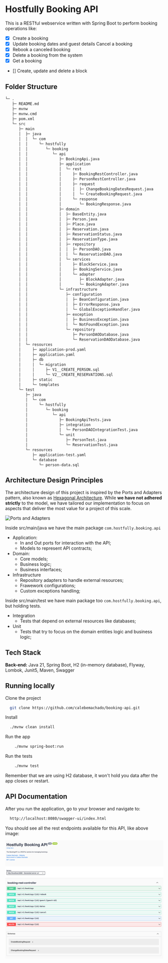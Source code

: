 # Hostfully Booking API

This is a RESTful webservice written with Spring Boot to perform booking operations like:

- [x] Create a booking
- [x] Update booking dates and guest details Cancel a booking
- [x] Rebook a canceled booking
- [x] Delete a booking from the system
- [x] Get a booking
- [] Create, update and delete a block

## Folder Structure

```
└─ .
   ├─ README.md
   ├─ mvnw
   ├─ mvnw.cmd
   ├─ pom.xml
   └─ src
      ├─ main
      │  ├─ java
      │  │  └─ com
      │  │     └─ hostfully
      │  │        └─ booking
      │  │           └─ api
      │  │              ├─ BookingApi.java
      │  │              ├─ application
      │  │              │  └─ rest
      │  │              │     ├─ BookingRestController.java
      │  │              │     ├─ PersonRestController.java
      │  │              │     ├─ request
      │  │              │     │  ├─ ChangeBookingDatesRequest.java
      │  │              │     │  └─ CreateBookingRequest.java
      │  │              │     └─ response
      │  │              │        └─ BookingResponse.java
      │  │              ├─ domain
      │  │              │  ├─ BaseEntity.java
      │  │              │  ├─ Person.java
      │  │              │  ├─ Place.java
      │  │              │  ├─ Reservation.java
      │  │              │  ├─ ReservationStatus.java
      │  │              │  ├─ ReservationType.java
      │  │              │  ├─ repository
      │  │              │  │  ├─ PersonDAO.java
      │  │              │  │  └─ ReservationDAO.java
      │  │              │  └─ services
      │  │              │     ├─ BlockService.java
      │  │              │     ├─ BookingService.java
      │  │              │     └─ adapter
      │  │              │        ├─ BlockAdapter.java
      │  │              │        └─ BookingAdapter.java
      │  │              └─ infrastructure
      │  │                 ├─ configuration
      │  │                 │  ├─ BeanConfiguration.java
      │  │                 │  ├─ ErrorResponse.java
      │  │                 │  └─ GlobalExceptionHandler.java
      │  │                 ├─ exception
      │  │                 │  ├─ BusinessException.java
      │  │                 │  └─ NotFoundException.java
      │  │                 └─ repository
      │  │                    ├─ PersonDAODatabase.java
      │  │                    └─ ReservationDAODatabase.java
      │  └─ resources
      │     ├─ application-prod.yaml
      │     ├─ application.yaml
      │     ├─ db
      │     │  └─ migration
      │     │     ├─ V1__CREATE_PERSON.sql
      │     │     └─ V2__CREATE_RESERVATIONS.sql
      │     ├─ static
      │     └─ templates
      └─ test
         ├─ java
         │  └─ com
         │     └─ hostfully
         │        └─ booking
         │           └─ api
         │              ├─ BookingApiTests.java
         │              ├─ integration
         │              │  └─ PersonDAOIntegrationTest.java
         │              └─ unit
         │                 ├─ PersonTest.java
         │                 └─ ReservationTest.java
         └─ resources
            ├─ application-test.yaml
            └─ database
               └─ person-data.sql

```

## Architecture Design Principles

The architecture design of this project is inspired by the Ports and Adapters pattern, also known as [Hexagonal Architecture](https://jmgarridopaz.github.io/content/hexagonalarchitecture.html). While **we have not adhered strictly** to the model, we have tailored our implementation to focus on aspects that deliver the most value for a project of this scale.

![Ports and Adapters](https://jmgarridopaz.github.io/assets/images/hexagonalarchitecture/figure1.png)

Inside src/main/java we have the main package `com.hostfully.booking.api`

- Application:
  - In and Out ports for interaction with the API;
  - Models to represent API contracts;
- Domain:
  - Core models;
  - Business logic;
  - Business interfaces;
- Infrastructure
  - Repository adapters to handle external resources;
  - Frawework configurations;
  - Custom exceptions handling;

Inside src/main/test we have main package too `com.hostfully.booking.api`, but holding tests.

- Integration
  - Tests that depend on external resources like databases;
- Unit
  - Tests that try to focus on the domain entities logic and business logic;

## Tech Stack

**Back-end:** Java 21, Spring Boot, H2 (in-memory database), Flyway, Lombok, Junit5, Maven, Swagger

## Running locally

Clone the project

```bash
  git clone https://github.com/calebemachado/booking-api.git
```

Install

```bash
  ./mvnw clean install
```

Run the app

```bash
    ./mvnw spring-boot:run
```

Run the tests

```bash
    ./mvnw test
```

Remember that we are using H2 database, it won't hold you data after the app closes or restart.

## API Documentation

After you run the application, go to your browser and navigate to:

```bash
  http://localhost:8080/swagger-ui/index.html
```
You should see all the rest endpoints available for this API, like above image:

![img.png](swagger.png)